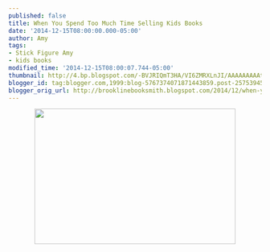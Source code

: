 ```yaml
---
published: false
title: When You Spend Too Much Time Selling Kids Books
date: '2014-12-15T08:00:00.000-05:00'
author: Amy
tags:
- Stick Figure Amy
- kids books
modified_time: '2014-12-15T08:00:07.744-05:00'
thumbnail: http://4.bp.blogspot.com/-BVJRIQmT3HA/VI6ZMRXLnJI/AAAAAAAAAtw/W9c96q1vccE/s72-c/Ages.jpg
blogger_id: tag:blogger.com,1999:blog-5767374071871443859.post-2575394530628299629
blogger_orig_url: http://brooklinebooksmith.blogspot.com/2014/12/when-you-spend-too-much-time-selling.html
---
```


<div class="separator" style="clear: both; text-align: center;"><a href="http://4.bp.blogspot.com/-BVJRIQmT3HA/VI6ZMRXLnJI/AAAAAAAAAtw/W9c96q1vccE/s1600/Ages.jpg" imageanchor="1" style="margin-left: 1em; margin-right: 1em;"><img border="0" src="http://4.bp.blogspot.com/-BVJRIQmT3HA/VI6ZMRXLnJI/AAAAAAAAAtw/W9c96q1vccE/s1600/Ages.jpg" height="270" width="400" /></a></div><br />